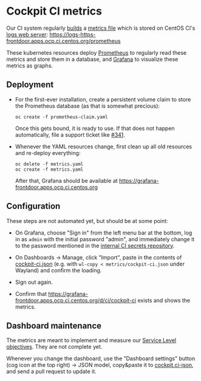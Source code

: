 # Cockpit CI metrics

Our CI system regularly [builds](https://github.com/cockpit-project/bots/blob/main/prometheus-stats) a [metrics file](https://prometheus.io/docs/instrumenting/exposition_formats/) which is stored on CentOS CI's [logs web server](../sink/sink-centosci.yaml): https://logs-https-frontdoor.apps.ocp.ci.centos.org/prometheus

These kubernetes resources deploy [Prometheus](https://prometheus.io/) to
regularly read these metrics and store them in a database, and [Grafana](https://grafana.com/) to visualize these metrics as graphs.

## Deployment

 - For the first-ever installation, create a persistent volume claim to store
   the Prometheus database (as that is somewhat precious):

       oc create -f prometheus-claim.yaml

   Once this gets bound, it is ready to use. If that does not happen
   automatically, file a support ticket like [#341](https://pagure.io/centos-infra/issue/341).

 - Whenever the YAML resources change, first clean up all old resources and re-deploy everything:

       oc delete -f metrics.yaml
       oc create -f metrics.yaml

   After that, Grafana should be available at https://grafana-frontdoor.apps.ocp.ci.centos.org

## Configuration

These steps are not automated yet, but should be at some point:

 - On Grafana, choose "Sign in" from the left menu bar at the bottom, log in as `admin` with the initial password "admin", and immediately change it to the password mentioned in the [internal CI secrets repository](https://gitlab.cee.redhat.com/front-door-ci-wranglers/ci-secrets/-/blob/master/cockpituous.txt).

 - On Dashboards → Manage, click "Import", paste in the contents of [cockpit-ci.json](./cockpit-ci.json) (e.g. with `wl-copy < metrics/cockpit-ci.json` under Wayland) and confirm the loading.

 - Sign out again.

 - Confirm that https://grafana-frontdoor.apps.ocp.ci.centos.org/d/ci/cockpit-ci exists and shows the metrics.

## Dashboard maintenance

The metrics are meant to implement and measure our [Service Level objectives](https://github.com/cockpit-project/cockpit/wiki/DevelopmentPrinciples#our-testsci-error-budget). They are not complete yet.

Whenever you change the dashboard, use the "Dashboard settings" button (cog
icon at the top right) → JSON model, copy&paste it to
[cockpit.ci-json](./cockpit-ci.json), and send a pull request to update it.
